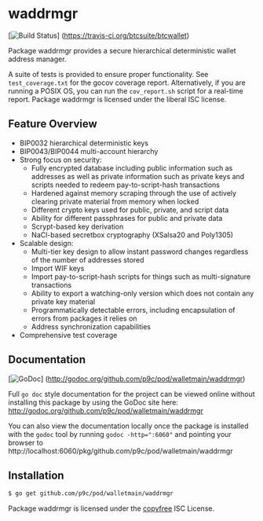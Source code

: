 waddrmgr
========

[![Build Status](https://travis-ci.org/btcsuite/btcwallet.png?branch=master)]
(https://travis-ci.org/btcsuite/btcwallet)

Package waddrmgr provides a secure hierarchical deterministic wallet address
manager.

A suite of tests is provided to ensure proper functionality. See
`test_coverage.txt` for the gocov coverage report. Alternatively, if you are
running a POSIX OS, you can run the `cov_report.sh` script for a real-time
report. Package waddrmgr is licensed under the liberal ISC license.

## Feature Overview

- BIP0032 hierarchical deterministic keys
- BIP0043/BIP0044 multi-account hierarchy
- Strong focus on security:
    - Fully encrypted database including public information such as addresses as
      well as private information such as private keys and scripts needed to
      redeem pay-to-script-hash transactions
    - Hardened against memory scraping through the use of actively clearing
      private material from memory when locked
    - Different crypto keys used for public, private, and script data
    - Ability for different passphrases for public and private data
    - Scrypt-based key derivation
    - NaCl-based secretbox cryptography (XSalsa20 and Poly1305)
- Scalable design:
    - Multi-tier key design to allow instant password changes regardless of the
      number of addresses stored
    - Import WIF keys
    - Import pay-to-script-hash scripts for things such as multi-signature
      transactions
    - Ability to export a watching-only version which does not contain any
      private key material
    - Programmatically detectable errors, including encapsulation of errors from
      packages it relies on
    - Address synchronization capabilities
- Comprehensive test coverage

## Documentation

[![GoDoc](https://godoc.org/github.com/p9c/pod/walletmain/waddrmgr?status.png)]
(http://godoc.org/github.com/p9c/pod/walletmain/waddrmgr)

Full `go doc` style documentation for the project can be viewed online without
installing this package by using the GoDoc site here:
http://godoc.org/github.com/p9c/pod/walletmain/waddrmgr

You can also view the documentation locally once the package is installed with
the `godoc` tool by running `godoc -http=":6060"` and pointing your browser to
http://localhost:6060/pkg/github.com/p9c/pod/walletmain/waddrmgr

## Installation

```bash
$ go get github.com/p9c/pod/walletmain/waddrmgr
```

Package waddrmgr is licensed under the [copyfree](http://copyfree.org) ISC
License.
